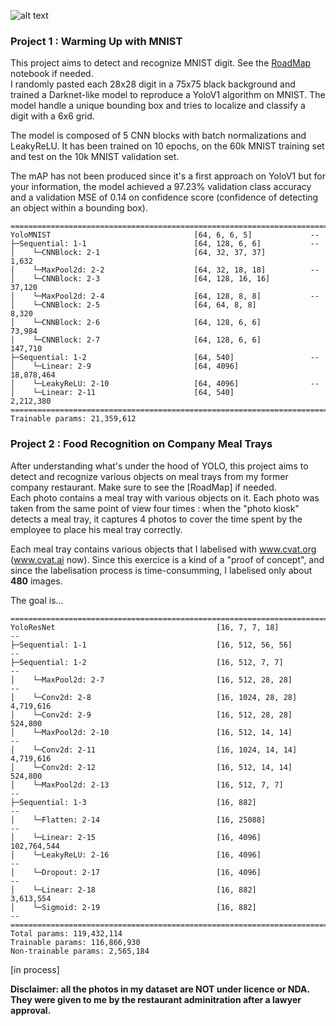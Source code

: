 ![alt text](https://github.com/ThOpaque/Food_Recognition/blob/main/WarmingUp_with_MNIST/results/MNIST_localization_10exemples.png)


### Project 1 : Warming Up with MNIST
This project aims to detect and recognize MNIST digit. See the [RoadMap](https://github.com/ThOpaque/Food_Recognition/blob/main/WarmingUp_with_MNIST/RoadMap.md) notebook if needed.\
I randomly pasted each 28x28 digit in a 75x75 black background and trained a Darknet-like model to reproduce a YoloV1 algorithm on MNIST. The model handle a unique bounding box and tries to localize and classify a digit with a 6x6 grid.

The model is composed of 5 CNN blocks with batch normalizations and LeakyReLU. It has been trained on 10 epochs, on the 60k MNIST training set and test on the 10k MNIST validation set. 

The mAP has not been produced since it's a first approach on YoloV1 but for your information, the model achieved a 97.23% validation class accuracy and a validation MSE of 0.14 on confidence score (confidence of detecting an object within a bounding box).


```
==========================================================================================
YoloMNIST                                [64, 6, 6, 5]             --
├─Sequential: 1-1                        [64, 128, 6, 6]           --
│    └─CNNBlock: 2-1                     [64, 32, 37, 37]          1,632
│    └─MaxPool2d: 2-2                    [64, 32, 18, 18]          --
│    └─CNNBlock: 2-3                     [64, 128, 16, 16]         37,120
│    └─MaxPool2d: 2-4                    [64, 128, 8, 8]           --
│    └─CNNBlock: 2-5                     [64, 64, 8, 8]            8,320
│    └─CNNBlock: 2-6                     [64, 128, 6, 6]           73,984
│    └─CNNBlock: 2-7                     [64, 128, 6, 6]           147,710
├─Sequential: 1-2                        [64, 540]                 --
│    └─Linear: 2-9                       [64, 4096]                18,878,464
│    └─LeakyReLU: 2-10                   [64, 4096]                --
│    └─Linear: 2-11                      [64, 540]                 2,212,380
==========================================================================================
Trainable params: 21,359,612
```


### Project 2 : Food Recognition on Company Meal Trays
After understanding what's under the hood of YOLO, this project aims to detect and recognize various objects on meal trays from my former company restaurant. Make sure to see the [RoadMap] if needed. \
Each photo contains a meal tray with various objects on it. Each photo was taken from the same point of view four times : when the "photo kiosk" detects a meal tray, it captures 4 photos to cover the time spent by the employee to place his meal tray correctly.

Each meal tray contains various objects that I labelised with www.cvat.org (www.cvat.ai now). Since this exercice is a kind of a "proof of concept", and since the labelisation process is time-consumming, I labelised only about **480** images.

The goal is...

```
===============================================================================================
YoloResNet                                    [16, 7, 7, 18]            --
├─Sequential: 1-1                             [16, 512, 56, 56]         --
├─Sequential: 1-2                             [16, 512, 7, 7]           --
│    └─MaxPool2d: 2-7                         [16, 512, 28, 28]         --
│    └─Conv2d: 2-8                            [16, 1024, 28, 28]        4,719,616
│    └─Conv2d: 2-9                            [16, 512, 28, 28]         524,800
│    └─MaxPool2d: 2-10                        [16, 512, 14, 14]         --
│    └─Conv2d: 2-11                           [16, 1024, 14, 14]        4,719,616
│    └─Conv2d: 2-12                           [16, 512, 14, 14]         524,800
│    └─MaxPool2d: 2-13                        [16, 512, 7, 7]           --
├─Sequential: 1-3                             [16, 882]                 --
│    └─Flatten: 2-14                          [16, 25088]               --
│    └─Linear: 2-15                           [16, 4096]                102,764,544
│    └─LeakyReLU: 2-16                        [16, 4096]                --
│    └─Dropout: 2-17                          [16, 4096]                --
│    └─Linear: 2-18                           [16, 882]                 3,613,554
│    └─Sigmoid: 2-19                          [16, 882]                 --
===============================================================================================
Total params: 119,432,114
Trainable params: 116,866,930
Non-trainable params: 2,565,184
```

[in process]


**Disclaimer: all the photos in my dataset are NOT under licence or NDA. They were given to me by the restaurant adminitration after a lawyer approval.**

